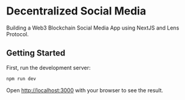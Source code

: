 # Decentralized Social Media

Building a Web3 Blockchain Social Media App using NextJS and Lens Protocol.

## Getting Started

First, run the development server:
```bash
npm run dev
```
Open [http://localhost:3000](http://localhost:3000) with your browser to see the result.

